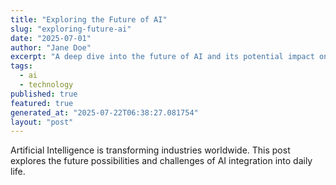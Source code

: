 ```yaml
---
title: "Exploring the Future of AI"
slug: "exploring-future-ai"
date: "2025-07-01"
author: "Jane Doe"
excerpt: "A deep dive into the future of AI and its potential impact on various sectors."
tags:
  - ai
  - technology
published: true
featured: true
generated_at: "2025-07-22T06:38:27.081754"
layout: "post"
---
```


Artificial Intelligence is transforming industries worldwide. This post explores the future possibilities and challenges of AI integration into daily life.